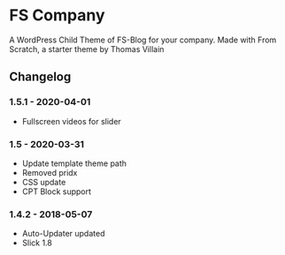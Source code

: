# FS Company

A WordPress Child Theme of FS-Blog for your company. Made with From Scratch, a starter theme by Thomas Villain

## Changelog

### 1.5.1 - 2020-04-01
* Fullscreen videos for slider

### 1.5 - 2020-03-31
* Update template theme path
* Removed pridx
* CSS update
* CPT Block support

### 1.4.2 - 2018-05-07
* Auto-Updater updated
* Slick 1.8